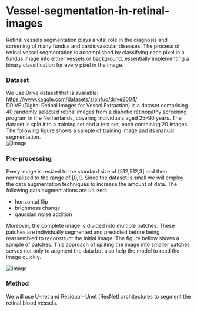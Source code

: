 # Vessel-segmentation-in-retinal-images
Retinal vessels segmentation plays a vital role in the diagnosis and screening of many fundus and cardiovascular diseases. 
The process of retinal vessel segmentation is accomplished by classifying each pixel in a fundus image into either vessels or background, essentially implementing a binary classification for every pixel in the image.
### Dataset
We use Drive dataset that is available: https://www.kaggle.com/datasets/zionfuo/drive2004/ \
DRIVE (Digital Retinal Images for Vessel Extraction) is a dataset comprising 40 randomly selected retinal images from a diabetic retinopathy screening program in the Netherlands, covering individuals aged 25–90 years. The dataset is split into a training set and a test set, each containing 20 images. 
The following figure shows a sample of training image and its manual segmentation.\
![image](https://github.com/NarjesKarami/Vessel-segmentation-in-retinal-images/assets/78353927/d6e466ab-0a7f-4610-a01d-71e180ec19f9)

### Pre-processing
Every image is resized to the standard size of [512,512,3] and then normalized to the range of [0,1].
Since the dataset is small we will employ the data augmentation techniques to increase the amount of data. The following data augmentations are utilized:
- horizontal flip
- brightness change
- gaussian noise addition 
  
Moreover, the complete image is divided into multiple patches. These patches are individually segmented and predicted before being reassembled to reconstruct the initial image. The figure bellow shows a sample of patches. This approach of spliting the image into smaller patches serves not only to augment the data but also help the model to read the image quickly.

![image](https://github.com/NarjesKarami/Vessel-segmentation-in-retinal-images/assets/78353927/03789bd4-bf1d-4e5b-8048-029fba411b77)
  
### Method
We will use U-net and Residual- Unet (ResNet) architectures to segment the retinal blood vessels.
